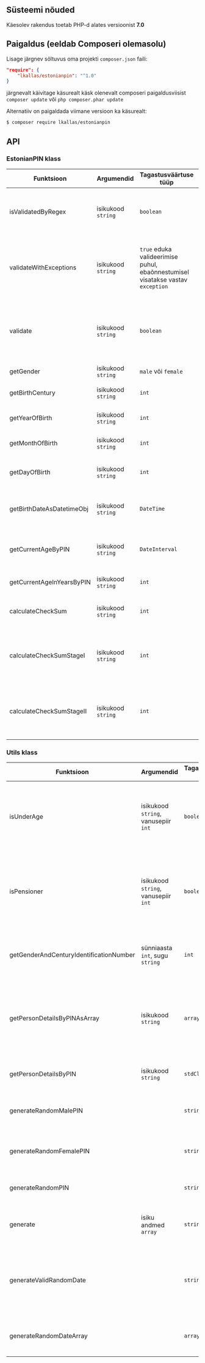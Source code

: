 ## Süsteemi nõuded

Käesolev rakendus toetab PHP-d alates versioonist **7.0**


## Paigaldus (eeldab Composeri olemasolu)

Lisage järgnev sõltuvus oma projekti `composer.json` faili:

```json
"require": {
    "lkallas/estonianpin": "^1.0"
}
```
järgnevalt käivitage käsurealt käsk olenevalt composeri paigaldusviisist `composer update` või `php composer.phar update`

Alternatiiv on paigaldada viimane versioon ka käsurealt:

```bash
$ composer require lkallas/estonianpin
```


## API
### EstonianPIN klass

| Funktsioon | Argumendid | Tagastusväärtuse tüüp | Kirjeldus |
| ---------- | ---------- | --------------------- | --------- |
| isValidatedByRegex | isikukood `string` | `boolean` | Teostab regulaaravaldisega kontrolli kas isikukoodi struktuur vastab nõuetele |
| validateWithExceptions | isikukood `string` | `true` eduka valideerimise puhul, ebaõnnestumisel visatakse vastav `exception` | Teostab isikukoodile järgnevad kontrollid: struktuur, sünnikuupäev, kontrollnumbri õigsus |
| validate | isikukood `string` | `boolean` | Teostab isikukoodile järgnevad kontrollid: struktuur, sünnikuupäev, kontrollnumbri õigsus |
| getGender | isikukood `string` | `male` või `female` | Tagastab isiku soo isikukoodi alusel |
| getBirthCentury  | isikukood `string` | `int` | Tagastab isiku sünni sajandi isikukoodi alusel |
| getYearOfBirth | isikukood `string` | `int` | Tagastab isiku sünniaasta isikukoodi alusel |
| getMonthOfBirth | isikukood `string` | `int` | Tagastab isiku sünnikuu isikukoodi alusel |
| getDayOfBirth | isikukood `string` | `int` | Tagastab isiku sünnikuupäeva päeva isikukoodi alusel |
| getBirthDateAsDatetimeObj | isikukood `string` | `DateTime` | Tagastab isiku sünnikuupäeva PHP DateTime objektina isikukoodi alusel |
| getCurrentAgeByPIN | isikukood `string` | `DateInterval` | Tagastab isiku vanuse PHP DateInterval objektina isikukoodi alusel |
| getCurrentAgeInYearsByPIN| isikukood `string` | `int` | Tagastab isiku vanuse aastates isikukoodi alusel |
| calculateCheckSum | isikukood `string` | `int` | Arvutab ja tagastab isikukoodi kontrollnumbri |
| calculateCheckSumStageI | isikukood `string` | `int` | Arvutab ja tagastab kontrollnumbri arvutuse tulemuse kasutades arvutustes I astme kaalu |
| calculateCheckSumStageII | isikukood `string` | `int` | Arvutab ja tagastab kontrollnumbri arvutuse tulemuse kasutades arvutustes II astme kaalu |

### Utils klass

| Funktsioon | Argumendid | Tagastusväärtuse tüüp | Kirjeldus |
| ---------- | ---------- | --------------------- | --------- |
| isUnderAge | isikukood `string`, vanusepiir `int` | `boolean` | Kontrollib kas isik on alaealine isikukoodi alusel. Vaikimisi loetakse alaealisseks isikut, kes on vähem kui 18 aastat vana |
| isPensioner | isikukood `string`, vanusepiir `int` | `boolean` | Kontrollib kas isik on pensioniealine isikukoodi alusel. Vaikimisi loetakse pensioniealiseks isikut, kes on vähemalt 65 aastane |
| getGenderAndCenturyIdentificationNumber | sünniaasta `int`, sugu `string`  | `int` | Tagastab soo ja sünnisajandi identifikaatori numbri isiku soo ja sünniaasta alusel |
| getPersonDetailsByPINAsArray | isikukood `string` | `array` | Tagastab assotsiatiivse massiivi isiku andmetega isikukoodi alusel (sugu, sünniaasta, sünnikuu, sünnipäeva ja järjekorranumbri) |
| getPersonDetailsByPIN | isikukood `string` | `stdClass` | Sama mis eelmine aga tagastuse tüüp on objekt |
| generateRandomMalePIN  |  | `string` | Tagastab suvalise korrektse meesterahva isikukoodi |
| generateRandomFemalePIN |  | `string` | Tagastab suvalise korrektse naisterahva isikukoodi |
| generateRandomPIN |  | `string` | Tagastab suvalise korrektse isikukoodi |
| generate | isiku andmed `array` | `string` | Tagastab suvalise isikukoodi sisendandmete alusel |
| generateValidRandomDate |  | `string` | Genereerib suvalise kuupäeva kuni 100 aastat tagasi ja käesoleva kuupäeva vahel pp.kk.aaaa formaadis  |
| generateRandomDateArray | | `array` | Sama, mis eelmine aga tagastuse tüüp on assotsiatiivne massiiv |
